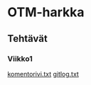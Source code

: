 # OTM-harkka

## Tehtävät

### Viikko1

[komentorivi.txt](https://github.com/roxehexor/otm-harkka/blob/master/laskarit/viikko1/komentorivi.txt)
[gitlog.txt](https://github.com/roxehexor/otm-harkka/blob/master/laskarit/viikko1/gitlog.txt)

